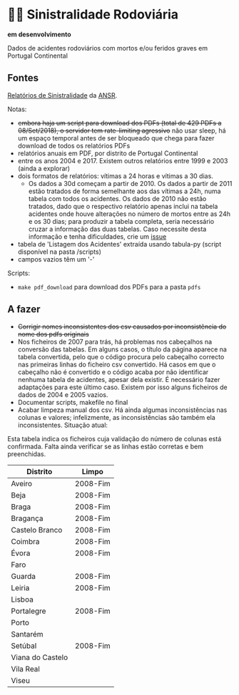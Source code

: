 # 🚨🚗 Sinistralidade Rodoviária

**em desenvolvimento**

Dados de acidentes rodoviários com mortos e/ou feridos graves em Portugal Continental

## Fontes

[Relatórios de Sinistralidade](http://www.ansr.pt/Estatisticas/RelatoriosDeSinistralidade/Pages/default.aspx) da [ANSR](http://www.ansr.pt/).

Notas:  
- ~~embora haja um script para download dos PDFs (total de 429 PDFs a 08/Set/2018), o servidor tem rate-limiting agressivo~~ não usar sleep, há um espaço temporal antes de ser bloqueado que chega para fazer download de todos os relatórios PDFs
- relatórios anuais em PDF, por distrito de Portugal Continental
- entre os anos 2004 e 2017. Existem outros relatórios entre 1999 e 2003 (ainda a explorar)
- dois formatos de relatórios: vítimas a 24 horas e vítimas a 30 dias. 
	- Os dados a 30d começam a partir de 2010. Os dados a partir de 2011 estão tratados de forma semelhante aos das vítimas a 24h, numa tabela com todos os acidentes. Os dados de 2010 não estão tratados, dado que o respectivo relatório apenas inclui na tabela acidentes onde houve alterações no número de mortos entre as 24h e os 30 dias; para produzir a tabela completa, seria necessário cruzar a informação das duas tabelas. Caso necessite desta informação e tenha dificuldades, crie um [issue](https://github.com/centraldedados/sinistralidade/issues)
- tabela de 'Listagem dos Acidentes' extraída usando tabula-py (script disponível na pasta /scripts)  
- campos vazios têm um '-'

Scripts:
- `make pdf_download` para download dos PDFs para a pasta `pdfs`


## A fazer
- ~~Corrigir nomes inconsistentes dos csv causados por inconsistência do nome dos pdfs originais~~
- Nos ficheiros de 2007 para trás, há problemas nos cabeçalhos na conversão das tabelas. Em alguns casos, o título da página aparece na tabela convertida, pelo que o código procura pelo cabeçalho correcto nas primeiras linhas do ficheiro csv convertido. Há casos em que o cabeçalho não é convertido e o código acaba por não identificar nenhuma tabela de acidentes, apesar dela existir. É necessário fazer adaptações para este último caso. Existem por isso alguns ficheiros de dados de 2004 e 2005 vazios.
- Documentar scripts, makefile no final
- Acabar limpeza manual dos csv. Há ainda algumas inconsistências nas colunas e valores; infelizmente, as inconsistências são também ela inconsistentes. Situação atual:

Esta tabela indica os ficheiros cuja validação do número de colunas está confirmada.
Falta ainda verificar se as linhas estão corretas e bem preenchidas.

Distrito        | Limpo           
------------- |:-------------:
Aveiro | 2008-Fim
Beja | 2008-Fim
Braga | 2008-Fim
Bragança | 2008-Fim
Castelo Branco | 2008-Fim
Coimbra | 2008-Fim
Évora | 2008-Fim
Faro | 
Guarda | 2008-Fim
Leiria | 2008-Fim
Lisboa | 
Portalegre | 2008-Fim
Porto | 
Santarém | 
Setúbal | 2008-Fim 
Viana do Castelo | 
Vila Real | 
Viseu | 
